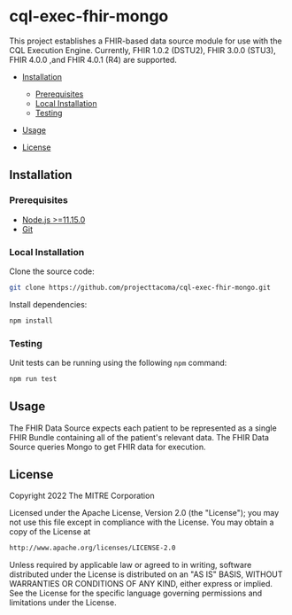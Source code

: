 # cql-exec-fhir-mongo

This project establishes a FHIR-based data source module for use with the CQL Execution Engine. Currently, FHIR 1.0.2 (DSTU2), FHIR 3.0.0 (STU3), FHIR 4.0.0 ,and FHIR 4.0.1 (R4) are supported.

- [Installation](#installation)

  - [Prerequisites](#prerequisites)
  - [Local Installation](#local-installation)
  - [Testing](#testing)

- [Usage](#usage)

- [License](#license)

## Installation

### Prerequisites

- [Node.js >=11.15.0](https://nodejs.org/en/)
- [Git](https://git-scm.com/)

### Local Installation

Clone the source code:

```bash
git clone https://github.com/projecttacoma/cql-exec-fhir-mongo.git
```

Install dependencies:

```bash
npm install
```

### Testing

Unit tests can be running using the following `npm` command:

```bash
npm run test
```

## Usage

The FHIR Data Source expects each patient to be represented as a single FHIR Bundle containing all of the patient's relevant data. The FHIR Data Source queries Mongo to get FHIR data for execution.

## License

Copyright 2022 The MITRE Corporation

Licensed under the Apache License, Version 2.0 (the "License"); you may not use this file except in compliance with the License. You may obtain a copy of the License at

```bash
http://www.apache.org/licenses/LICENSE-2.0
```

Unless required by applicable law or agreed to in writing, software distributed under the License is distributed on an "AS IS" BASIS, WITHOUT WARRANTIES OR CONDITIONS OF ANY KIND, either express or implied. See the License for the specific language governing permissions and limitations under the License.
